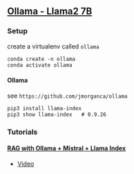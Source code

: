 
## [Ollama - Llama2 7B](https://docs.llamaindex.ai/en/stable/examples/llm/ollama.html)


### Setup

create a virtualenv called `ollama`
```
conda create -n ollama
conda activate ollama
```

#### Ollama
see `https://github.com/jmorganca/ollama`

```
pip3 install llama-index
pip3 show llama-index   # 0.9.26
```

### Tutorials

#### [RAG with Ollama + Mistral + Llama Index](https://mer.vin/2024/01/rag-with-ollama-mistral-llama-index/)
- [Video](https://www.youtube.com/watch?v=3dqH6HI5rrU)